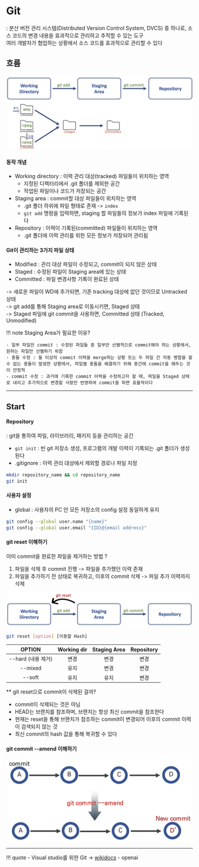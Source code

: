 # Git
: 분산 버전 관리 시스템(Distributed Version Control System, DVCS) 중 하나로, 소스 코드의 변경 내용을 효과적으로 관리하고 추적할 수 있는 도구
<br>여러 개발자가 협업하는 상황에서 소스 코드를 효과적으로 관리할 수 있다


## 흐름

![git-1](./images/git-1.png)

#### 동작 개념
- Working directory : 이력 관리 대상(tracked) 파일들이 위치하는 영역
    - 지정된 디렉터리에서 .git 폴더를 제외한 공간
    - 작업된 파일이나 코드가 저장되는 공간
- Staging area : commit할 대상 파일들이 위치하는 영역
    - .git 폴더 하위에 파일 형태로 존재 -> `index`
    - `git add` 명령을 입력하면, staging 할 파일들의 정보가 index 파일에 기록된다
- Repository : 이력이 기록된(committed) 파일들이 위치하는 영역
    - .git 폴더에 이력 관리를 위한 모든 정보가 저장되어 관리됨

#### Git이 관리하는 3가지 파일 상태

- Modified : 관리 대상 파일이 수정되고, commit이 되지 않은 상태
- Staged : 수정된 파일이 Staging area에 있는 상태
- Committed : 파일 변경사항 기록이 완료된 상태

-> 새로운 파일이 WD에 추가되면, 기존 tracking 대상에 없던 것이므로 Untracked 상태
<br>-> git add를 통해 Staging area로 이동시키면, Staged 상태
<br>-> Staged 파일에 git commit을 사용하면, Committed 상태 (Tracked, Unmodified)

!!! note 
    Staging Area가 필요한 이유?

    - 일부 파일만 commit : 수정된 파일들 중 일부만 선별적으로 commit해야 하는 상황에서, 원하는 파일만 선별하기 위함
    - 충돌 수정 : 둘 이상의 commit 이력을 merge하는 상황 또는 두 파일 간 자동 병합을 할 수 없는 충돌이 발생한 상황에서, 파일별 충돌을 해결하기 위해 중간에 commit을 해두는 것이 안정적
    - commit 수정 : 과거에 기록한 commit 이력을 수정하고자 할 때, 파일을 Staged 상태로 내리고 추가적으로 변경할 사항만 반영하여 commit을 하면 효율적이다


---
## Start

#### Repository
: git을 통하여 파일, 라이브러리, 패키지 등을 관리하는 공간

- `git init` : 빈 git 저장소 생성, 프로그램의 개발 이력이 기록되는 .git 폴더가 생성된다
- .gitignore : 이력 관리 대상에서 제외할 경로나 파일 지정
``` bash
mkdir repository_name && cd repository_name
git init
```

#### 사용자 설정
- global : 사용자의 PC 안 모든 저장소의 config 설정 동일하게 유지
``` bash
git config --global user.name "{name}"
git config --global user.email "{ID}@{email address}"
```

#### git reset 이해하기

이미 commit을 완료한 파일을 제거하는 방법 ?

1. 파일을 삭제 후 commit 진행 -> 파일을 추가했던 이력 존재
2. 파일을 추가하기 전 상태로 복귀하고, 이후의 commit 삭제 -> 파일 추가 이력까지 삭제

![git reset](./images/git-reset.png)

``` bash
git reset [option] [이동할 Hash]
```

| OPTION | Working dir | Staging Area | Repository | 
| :----: | :-------: | :-------: | :------: |
| --hard (내용 제거)| 변경 | 변경 | 변경 |
| --mixed | 유지 | 변경 | 변경 |
| --soft | 유지 | 유지 | 변경 | 

** git reset으로 commit이 삭제된 걸까?

- commit이 삭제되는 것은 아님
- HEAD는 브랜치를 참조하며, 브랜치는 항상 최신 commit을 참조한다
- 현재는 reset을 통해 브랜치가 참조하는 commit이 변경되어 이후의 commit 이력이 검색되지 않는 것
- 최신 commit의 hash 값을 통해 복귀할 수 있다

#### git commit --amend 이해하기

![Git amend](./images/git-amend.png)

---
!!! quote
    - Visual studio를 위한 Git -> [wikidocs](https://wikidocs.net/book/7060)
    - openai